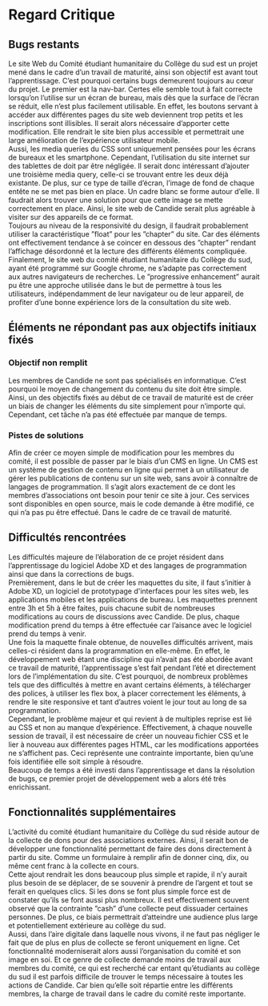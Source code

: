 # Regard Critique 

## Bugs restants
Le site Web du Comité étudiant humanitaire du Collège du sud est un projet mené dans le cadre d’un travail de maturité, ainsi son objectif est avant tout l’apprentissage. C’est pourquoi certains bugs demeurent toujours au cœur du projet. 
Le premier est la nav-bar. Certes elle semble tout à fait correcte lorsqu’on l’utilise sur un écran de bureau, mais dès que la surface de l’écran se réduit, elle n’est plus facilement utilisable. En effet, les boutons servant à accéder aux différentes pages du site web deviennent trop petits et les inscriptions sont illisibles. Il serait alors nécessaire d’apporter cette modification. Elle rendrait le site bien plus accessible et permettrait une large amélioration de l’expérience utilisateur mobile.        
Aussi, les media queries du CSS sont uniquement pensées pour les écrans de bureaux et les smartphone. Cependant, l’utilisation du site internet sur des tablettes de doit par être négligée. Il serait donc intéressant d’ajouter une troisième media query, celle-ci se trouvant entre les deux déjà existante. De plus, sur ce type de taille d’écran, l’image de fond de chaque entête ne se met pas bien en place. Un cadre blanc se forme autour d’elle. Il faudrait alors trouver une solution pour que cette image se mette correctement en place.  Ainsi, le site web de Candide serait plus agréable à visiter sur des appareils de ce format.        
Toujours au niveau de la responsivité du design, il faudrait probablement utiliser la caractéristique ”float” pour les ”chapter” du site. Car des éléments ont effectivement tendance à se coincer en dessous des ”chapter” rendant l’affichage désordonné et la lecture des différents éléments compliquée.       
Finalement, le site web du comité étudiant humanitaire du Collège du sud, ayant été programmé sur Google chrome, ne s’adapte pas correctement aux autres navigateurs de recherches. Le ”progressive enhancement” aurait pu être une approche utilisée dans le but de permettre à tous les utilisateurs, indépendamment de leur navigateur ou de leur appareil, de profiter d’une bonne expérience lors de la consultation du site web.       

## Éléments ne répondant pas aux objectifs initiaux fixés  

### Objectif non remplit 
Les membres de Candide ne sont pas spécialisés en informatique. C’est pourquoi le moyen de changement du contenu du site doit être simple. Ainsi, un des objectifs fixés au début de ce travail de maturité est de créer un biais de changer les éléments du site simplement pour n’importe qui. Cependant, cet tâche n’a pas été effectuée par manque de temps. 

### Pistes de solutions 
Afin de créer ce moyen simple de modification pour les membres du comité, il est possible de passer par le biais d’un CMS en ligne. Un CMS est un système de gestion de contenu en ligne qui permet à un utilisateur de gérer les publications de contenu sur un site web, sans avoir à connaître de langages de programmation. Il s’agit alors exactement de ce dont les membres d’associations ont besoin pour tenir ce site à jour. Ces services sont disponibles en open source, mais le code demande à être modifié, ce qui n’a pas pu être effectué. Dans le cadre de ce travail de maturité. 

## Difficultés rencontrées
Les difficultés majeure de l’élaboration de ce projet résident dans l’apprentissage du logiciel Adobe XD et des langages de programmation ainsi que dans la corrections de bugs.       
Premièrement, dans le but de créer les maquettes du site, il faut s’initier à Adobe XD, un logiciel de prototypage d'interfaces pour les sites web, les applications mobiles et les applications de bureau. Les maquettes prennent entre 3h et 5h à être faites, puis chacune subit de nombreuses modifications au cours de discussions avec Candide. De plus, chaque modification prend du temps à être effectuée car l’aisance avec le logiciel prend du temps à venir.       
Une fois la maquette finale obtenue, de nouvelles difficultés arrivent, mais celles-ci résident dans la programmation en elle-même. En effet, le développement web étant une discipline qui n’avait pas été abordée avant ce travail de maturité, l’apprentissage s’est fait pendant l’été et directement lors de l’implémentation du site. C’est pourquoi, de nombreux problèmes tels que des difficultés à mettre en avant certains éléments, à télécharger des polices, à utiliser les flex box, à placer correctement les éléments, à rendre le site responsive et tant d’autres voient le jour tout au long de sa programmation.      
Cependant, le problème majeur et qui revient à de multiples reprise est lié au CSS et non au manque d’expérience. Effectivement, à chaque nouvelle session de travail, il est nécessaire de créer un nouveau fichier CSS et le lier à nouveau aux différentes pages HTML, car les modifications apportées ne s’affichent pas. Ceci représente une contrainte importante, bien qu’une fois identifiée elle soit simple à résoudre.      
Beaucoup de temps a été investi dans l’apprentissage et dans la résolution de bugs, ce premier projet de développement web a alors été très enrichissant.      

## Fonctionnalités supplémentaires
L’activité du comité étudiant humanitaire du Collège du sud réside autour de la collecte de dons pour des associations externes. Ainsi, il serait bon de développer une fonctionnalité permettant de faire des dons directement à partir du site. Comme un formulaire à remplir afin de donner cinq, dix, ou même cent franc à la collecte en cours.       
Cette ajout rendrait les dons beaucoup plus simple et rapide, il n’y aurait plus besoin de se déplacer, de se souvenir à prendre de l’argent et tout se ferait en quelques clics. Si les dons se font plus simple force est de constater qu’ils se font aussi plus nombreux. Il est effectivement souvent observé que la contrainte ”cash” d’une collecte peut dissuader certaines personnes. De plus, ce biais permettrait d’atteindre une audience plus large et potentiellement extérieure au collège du sud.      
Aussi, dans l’aire digitale dans laquelle nous vivons, il ne faut pas négliger le fait que de plus en plus de collecte se feront uniquement en ligne. Cet fonctionnalité moderniserait alors aussi l’organisation du comité et son image en soi. Et ce genre de collecte demande moins de travail aux membres du comité, ce qui est recherché car entant qu’étudiants au collège du sud il est parfois difficile de trouver le temps nécessaire à toutes les actions de Candide. Car bien qu’elle soit répartie entre les différents membres, la charge de travail dans le cadre du comité reste importante.      
 
